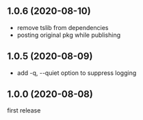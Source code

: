 <a name="1.0.6"></a>
## 1.0.6 (2020-08-10)

- remove tslib from dependencies
- posting original pkg while publishing





<a name="1.0.5"></a>
## 1.0.5 (2020-08-09)

- add -q, --quiet option to suppress logging





<a name="1.0.0"></a>
## 1.0.0 (2020-08-08)

first release

